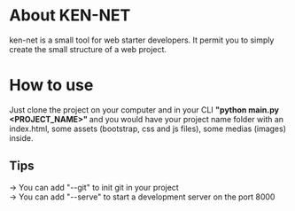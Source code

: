# About KEN-NET
ken-net is a small tool for web starter developers. It permit you to simply create the small structure of a web project.
# How to use
 Just clone the project on your computer and in your CLI <b>"python main.py <PROJECT_NAME>" </b> and you would have your project name folder with an index.html, some assets (bootstrap, css and js files), some medias (images) inside.
## Tips
-> You can add "--git" to init git in your project <br>
-> You can add "--serve" to start a development server on the port 8000
